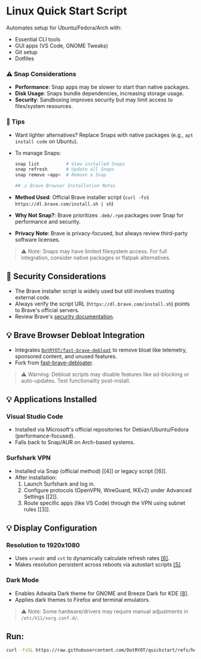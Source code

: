 # Linux Quick Start Script

Automates setup for Ubuntu/Fedora/Arch with:

- Essential CLI tools
- GUI apps (VS Code, GNOME Tweaks)
- Git setup
- Dotfiles

### ⚠️ Snap Considerations

- **Performance**: Snap apps may be slower to start than native packages.
- **Disk Usage**: Snaps bundle dependencies, increasing storage usage.
- **Security**: Sandboxing improves security but may limit access to files/system resources.

### 🧩 Tips

- Want lighter alternatives? Replace Snaps with native packages (e.g., `apt install code` on Ubuntu).
- To manage Snaps:

  ```bash
  snap list          # View installed Snaps
  snap refresh       # Update all Snaps
  snap remove <app>  # Remove a Snap

  ## ⚠️ Brave Browser Installation Notes

  ```

- **Method Used**: Official Brave installer script (`curl -fsS https://dl.brave.com/install.sh | sh`)
- **Why Not Snap?**: Brave prioritizes `.deb/.rpm` packages over Snap for performance and security.
- **Privacy Note**: Brave is privacy-focused, but always review third-party software licenses.

> ⚠️ Note: Snaps may have limited filesystem access. For full integration, consider native packages or flatpak alternatives.

## 🔐 Security Considerations

- The Brave installer script is widely used but still involves trusting external code.
- Always verify the script URL (`https://dl.brave.com/install.sh`) points to Brave's official servers.
- Review Brave's [security documentation](https://github.com/brave/brave-browser/wiki/Installation#linux).

## 💡 Brave Browser Debloat Integration  
- Integrates [`DotRYOT/fast-brave-debloat`](https://github.com/DotRYOT/fast-brave-debloat) to remove bloat like telemetry, sponsored content, and unused features.  
- Fork from [fast-brave-debloater](https://github.com/nomadxxxx/fast-brave-debloater).  

> ⚠️ Warning: Debloat scripts may disable features like ad-blocking or auto-updates. Test functionality post-install.  

## 💡 Applications Installed

### Visual Studio Code
- Installed via Microsoft's official repositories for Debian/Ubuntu/Fedora (performance-focused).
- Falls back to Snap/AUR on Arch-based systems.

### Surfshark VPN
- Installed via Snap (official method) [[4]] or legacy script [[6]].
- After installation:
  1. Launch Surfshark and log in.
  2. Configure protocols (OpenVPN, WireGuard, IKEv2) under Advanced Settings [[2]].
  3. Route specific apps (like VS Code) through the VPN using subnet rules [[3]].

## 💡 Display Configuration

### Resolution to 1920x1080
- Uses `xrandr` and `cvt` to dynamically calculate refresh rates [[6]](https://askubuntu.com/a/1071644).
- Makes resolution persistent across reboots via autostart scripts [[5]](https://forums.linuxmint.com/viewtopic.php?t=274148).

### Dark Mode
- Enables Adwaita Dark theme for GNOME and Breeze Dark for KDE [[8]](https://askubuntu.com/a/1286291).
- Applies dark themes to Firefox and terminal emulators.

> ⚠️ Note: Some hardware/drivers may require manual adjustments in `/etc/X11/xorg.conf.d/`.

## Run:

```bash
curl -fsSL https://raw.githubusercontent.com/DotRYOT/quickstart/refs/heads/main/setup.sh | bash
```

